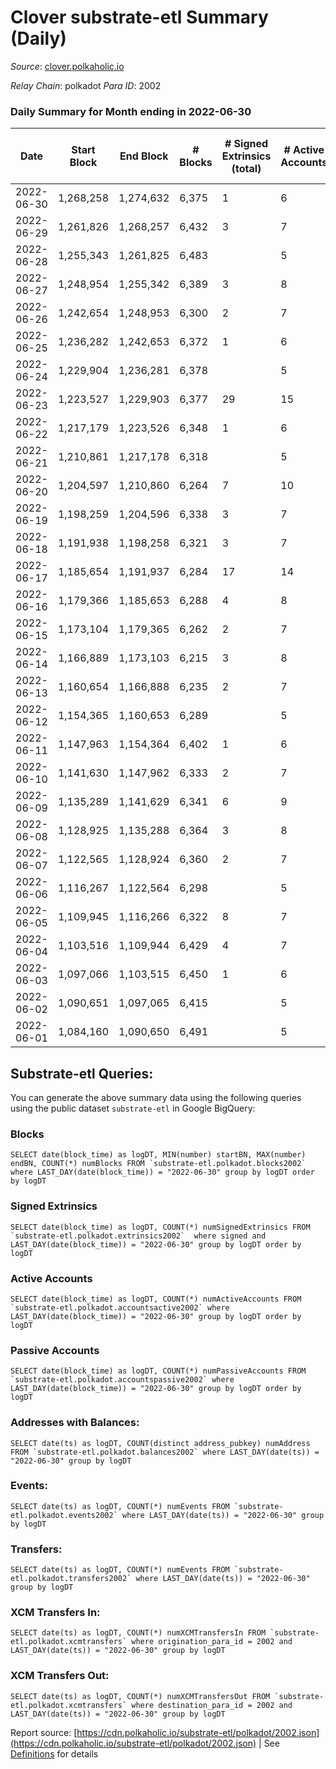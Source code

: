 # Clover substrate-etl Summary (Daily)

_Source_: [clover.polkaholic.io](https://clover.polkaholic.io)

*Relay Chain*: polkadot
*Para ID*: 2002



### Daily Summary for Month ending in 2022-06-30


| Date | Start Block | End Block | # Blocks | # Signed Extrinsics (total) | # Active Accounts | # Passive | # New | # Addresses with Balances | # Events | # Transfers | # XCM Transfers In | # XCM Transfers Out | Issues | 
| ---- | ----------- | --------- | -------- | --------------------------- | ----------------- | --------- | ----- | ------------------------- | -------- | ----------- | ------------------ | ------------------- | ------ |
| 2022-06-30 | 1,268,258 | 1,274,632 | 6,375 | 1 | 6 |  |  | 3,285 | 14,775 | 22 ($145.84) |   |   |  |
| 2022-06-29 | 1,261,826 | 1,268,257 | 6,432 | 3 | 7 |  |  | 3,285 | 14,548 | 9 ($74.76) |   |   |  |
| 2022-06-28 | 1,255,343 | 1,261,825 | 6,483 |  | 5 |  |  | 3,281 | 15,068 | 112 ($96,629.22) |   |   |  |
| 2022-06-27 | 1,248,954 | 1,255,342 | 6,389 | 3 | 8 |  |  | 3,273 | 14,279 | 14 ($1,756.38) |   |   |  |
| 2022-06-26 | 1,242,654 | 1,248,953 | 6,300 | 2 | 7 |  |  | 3,270 | 14,193 | 7 ($1,664.68) |   |   |  |
| 2022-06-25 | 1,236,282 | 1,242,653 | 6,372 | 1 | 6 |  |  | 3,268 | 14,309 | 12 ($3,152.56) |   |   |  |
| 2022-06-24 | 1,229,904 | 1,236,281 | 6,378 |  | 5 |  |  | 3,266 | 14,625 | 37 ($5,915.76) |   |   |  |
| 2022-06-23 | 1,223,527 | 1,229,903 | 6,377 | 29 | 15 |  |  | 3,261 | 15,187 | 105 ($613,029.63) |   |   |  |
| 2022-06-22 | 1,217,179 | 1,223,526 | 6,348 | 1 | 6 |  |  | 3,250 | 20,652 | 979 ($640,014.00) |   |   |  |
| 2022-06-21 | 1,210,861 | 1,217,178 | 6,318 |  | 5 |  |  | 2,917 | 15,749 | 117 ($58,173.52) |   |   |  |
| 2022-06-20 | 1,204,597 | 1,210,860 | 6,264 | 7 | 10 |  |  | 2,843 | 15,165 | 41 ($15,412.30) |   |   |  |
| 2022-06-19 | 1,198,259 | 1,204,596 | 6,338 | 3 | 7 |  |  | 2,821 | 14,962 | 32 ($4,335.75) |   |   |  |
| 2022-06-18 | 1,191,938 | 1,198,258 | 6,321 | 3 | 7 |  |  | 2,804 | 15,021 | 31 ($6,297.31) |   |   |  |
| 2022-06-17 | 1,185,654 | 1,191,937 | 6,284 | 17 | 14 |  |  | 2,785 | 16,359 | 328 ($91,486.38) |   |   |  |
| 2022-06-16 | 1,179,366 | 1,185,653 | 6,288 | 4 | 8 |  |  | 2,536 | 17,717 | 594 ($7,771.73) |   |   |  |
| 2022-06-15 | 1,173,104 | 1,179,365 | 6,262 | 2 | 7 |  |  | 2,530 | 17,937 | 347 ($14,863.08) |   |   |  |
| 2022-06-14 | 1,166,889 | 1,173,103 | 6,215 | 3 | 8 |  |  | 2,411 | 17,780 | 251 ($3,775.71) |   |   |  |
| 2022-06-13 | 1,160,654 | 1,166,888 | 6,235 | 2 | 7 |  |  | 2,182 | 18,322 | 206 ($10,330.66) |   |   |  |
| 2022-06-12 | 1,154,365 | 1,160,653 | 6,289 |  | 5 |  |  | 1,973 | 16,264 | 238 ($82.93) |   |   |  |
| 2022-06-11 | 1,147,963 | 1,154,364 | 6,402 | 1 | 6 |  |  | 1,735 | 15,372 | 195 ($1,598.23) |   |   |  |
| 2022-06-10 | 1,141,630 | 1,147,962 | 6,333 | 2 | 7 |  |  | 1,676 | 13,833 | 3 ($232.41) |   |   |  |
| 2022-06-09 | 1,135,289 | 1,141,629 | 6,341 | 6 | 9 |  |  | 1,671 | 13,729 | 4 ($1,031.26) |   |   |  |
| 2022-06-08 | 1,128,925 | 1,135,288 | 6,364 | 3 | 8 |  |  | 1,667 | 16,715 | 500 ($1,118.68) |   |   |  |
| 2022-06-07 | 1,122,565 | 1,128,924 | 6,360 | 2 | 7 |  |  | 1,445 | 14,115 | 25 ($36.72) |   |   |  |
| 2022-06-06 | 1,116,267 | 1,122,564 | 6,298 |  | 5 |  |  | 1,433 | 13,756 | 15 ($1,541,316.99) |   |   |  |
| 2022-06-05 | 1,109,945 | 1,116,266 | 6,322 | 8 | 7 |  |  | 1,432 | 14,769 | 113 ($4,443,066.53) |   |   |  |
| 2022-06-04 | 1,103,516 | 1,109,944 | 6,429 | 4 | 7 |  |  | 1,356 | 15,453 | 284 ($135,997.71) |   |   |  |
| 2022-06-03 | 1,097,066 | 1,103,515 | 6,450 | 1 | 6 |  |  | 1,168 | 14,617 | 96 ($10.56) |   |   |  |
| 2022-06-02 | 1,090,651 | 1,097,065 | 6,415 |  | 5 |  |  | 1,074 | 13,929 | 14 ($196.35) |   |   |  |
| 2022-06-01 | 1,084,160 | 1,090,650 | 6,491 |  | 5 |  |  | 1,073 | 14,716 | 3 ($1.41) |   |   |  |

## Substrate-etl Queries:
You can generate the above summary data using the following queries using the public dataset `substrate-etl` in Google BigQuery:


### Blocks
```
SELECT date(block_time) as logDT, MIN(number) startBN, MAX(number) endBN, COUNT(*) numBlocks FROM `substrate-etl.polkadot.blocks2002`  where LAST_DAY(date(block_time)) = "2022-06-30" group by logDT order by logDT
```


### Signed Extrinsics
```
SELECT date(block_time) as logDT, COUNT(*) numSignedExtrinsics FROM `substrate-etl.polkadot.extrinsics2002`  where signed and LAST_DAY(date(block_time)) = "2022-06-30" group by logDT order by logDT
```


### Active Accounts
```
SELECT date(block_time) as logDT, COUNT(*) numActiveAccounts FROM `substrate-etl.polkadot.accountsactive2002` where LAST_DAY(date(block_time)) = "2022-06-30" group by logDT order by logDT
```


### Passive Accounts
```
SELECT date(block_time) as logDT, COUNT(*) numPassiveAccounts FROM `substrate-etl.polkadot.accountspassive2002` where LAST_DAY(date(block_time)) = "2022-06-30" group by logDT order by logDT
```


### Addresses with Balances:
```
SELECT date(ts) as logDT, COUNT(distinct address_pubkey) numAddress FROM `substrate-etl.polkadot.balances2002` where LAST_DAY(date(ts)) = "2022-06-30" group by logDT
```


### Events:
```
SELECT date(ts) as logDT, COUNT(*) numEvents FROM `substrate-etl.polkadot.events2002` where LAST_DAY(date(ts)) = "2022-06-30" group by logDT
```


### Transfers:
```
SELECT date(ts) as logDT, COUNT(*) numEvents FROM `substrate-etl.polkadot.transfers2002` where LAST_DAY(date(ts)) = "2022-06-30" group by logDT
```


### XCM Transfers In:
```
SELECT date(ts) as logDT, COUNT(*) numXCMTransfersIn FROM `substrate-etl.polkadot.xcmtransfers` where origination_para_id = 2002 and LAST_DAY(date(ts)) = "2022-06-30" group by logDT
```


### XCM Transfers Out:
```
SELECT date(ts) as logDT, COUNT(*) numXCMTransfersOut FROM `substrate-etl.polkadot.xcmtransfers` where destination_para_id = 2002 and LAST_DAY(date(ts)) = "2022-06-30" group by logDT
```



Report source: [https://cdn.polkaholic.io/substrate-etl/polkadot/2002.json](https://cdn.polkaholic.io/substrate-etl/polkadot/2002.json) | See [Definitions](/DEFINITIONS.md) for details

